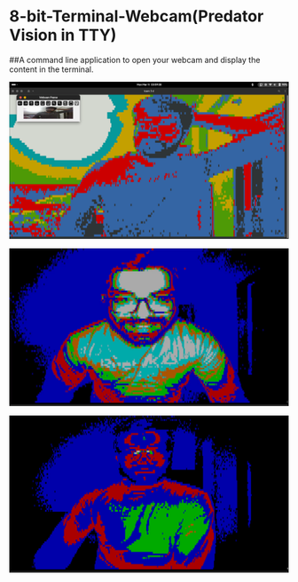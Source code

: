 # 8-bit-Terminal-Webcam(Predator Vision in TTY)
##A command line application to open your webcam and display the content in the terminal.

![img1](https://github.com/sumqwerty/8-bit-Terminal-Webcam/blob/main/img1.png)

![img1](https://github.com/sumqwerty/8-bit-Terminal-Webcam/blob/main/img2.png)

![img1](https://github.com/sumqwerty/8-bit-Terminal-Webcam/blob/main/img3.png)

